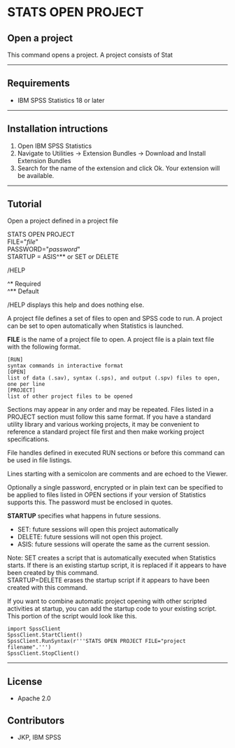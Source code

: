 STATS OPEN PROJECT
====================================

## Open a project
 This command opens a project.  A project consists of Stat

---
Requirements
----
- IBM SPSS Statistics 18 or later

---
Installation intructions
----
1. Open IBM SPSS Statistics
2. Navigate to Utilities -> Extension Bundles -> Download and Install Extension Bundles
3. Search for the name of the extension and click Ok. Your extension will be available.

----
Tutorial
----

Open a project defined in a project file


STATS OPEN PROJECT  
FILE="*file*"   
PASSWORD="*password*"  
STARTUP = ASIS^&#42;&#42; or SET or DELETE

/HELP

^&#42; Required  
^&#42;&#42; Default

/HELP displays this help and does nothing else.

A project file defines a set of files to open and SPSS code to run.  A
project can be set to open automatically when Statistics is launched.

**FILE** is the name of a project file to open.  A project file is a plain text
file with the following format.
```
[RUN]
syntax commands in interactive format
[OPEN]
list of data (.sav), syntax (.sps), and output (.spv) files to open,
one per line
[PROJECT]
list of other project files to be opened
```

Sections may appear in any order and may be repeated.
Files listed in a PROJECT section must follow this same format.
If you have a standard utility library and various working projects,
it may be convenient to reference a standard project file first and then
make working project specifications.

File handles defined in executed RUN sections or before this command can
be used in file listings.

Lines starting with a semicolon are comments and are echoed to the Viewer.

Optionally a single password, encrypted or in plain text can be
specified to be applied to files listed in OPEN sections if your version
of Statistics supports this.  The password must be enclosed in quotes.

**STARTUP** specifies what happens in future sessions.  
* SET: future sessions will open this project automatically
* DELETE: future sessions will not open this project.
* ASIS: future sessions will operate the same as the current
session.

Note: SET creates a script that is automatically executed when
Statistics starts.  If there is an existing startup script, it
is replaced if it appears to have been created by this command.  
STARTUP=DELETE erases the startup script if it appears to have
been created with this command.

If you want to combine automatic project opening with other scripted
activities at startup, you can add the startup code to your
existing script.  This portion of the script would look like this.
```
import SpssClient
SpssClient.StartClient()
SpssClient.RunSyntax(r'''STATS OPEN PROJECT FILE="project filename".''')
SpssClient.StopClient()
```


---
License
----

- Apache 2.0
                              
Contributors
----

  - JKP, IBM SPSS
